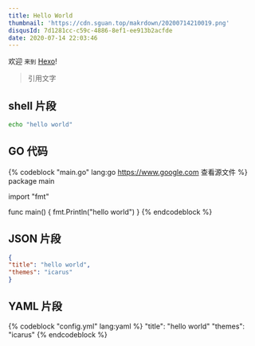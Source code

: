 ```yaml
---
title: Hello World
thumbnail: 'https://cdn.sguan.top/makrdown/20200714210019.png'
disqusId: 7d1281cc-c59c-4886-8ef1-ee913b2acfde
date: 2020-07-14 22:03:46
---
```


欢迎 `来到` [Hexo](https://hexo.io/)!

<!-- more -->

> 引用文字

## shell 片段

```bash
echo "hello world"
```

## GO 代码

{% codeblock "main.go" lang:go https://www.google.com 查看源文件 %}
package main

import "fmt"

func main() {
	fmt.Println("hello world")
}
{% endcodeblock %}

## JSON 片段

```json
{
"title": "hello world",
"themes": "icarus"
}
```

## YAML 片段

{% codeblock "config.yml" lang:yaml %}
"title": "hello world"
"themes": "icarus"
{% endcodeblock %}